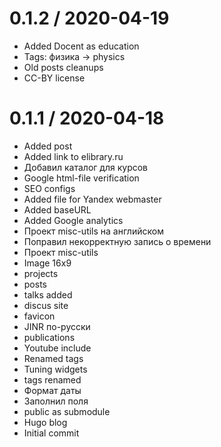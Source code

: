
0.1.2 / 2020-04-19
=============

  * Added Docent as education
  * Tags: физика -> physics
  * Old posts cleanups
  * CC-BY license

0.1.1 / 2020-04-18
==================

  * Added post
  * Added link to elibrary.ru
  * Добавил каталог для курсов
  * Google html-file verification
  * SEO configs
  * Added file for Yandex webmaster
  * Added baseURL
  * Added Google analytics
  * Проект misc-utils на английском
  * Поправил некорректную запись о времени
  * Проект misc-utils
  * Image 16x9
  * projects
  * posts
  * talks added
  * discus site
  * favicon
  * JINR по-русски
  * publications
  * Youtube include
  * Renamed tags
  * Tuning widgets
  * tags renamed
  * Формат даты
  * Заполнил поля
  * public as submodule
  * Hugo blog
  * Initial commit
